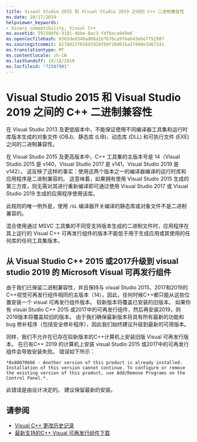 ```yaml
---
title: Visual Studio 2015 和 Visual Studio 2019 之间的 C++ 二进制兼容性
ms.date: 10/17/2019
helpviewer_keywords:
- binary compatibility, Visual C++
ms.assetid: 591580f6-3181-4bbe-8ac3-f4fbaca949e6
ms.openlocfilehash: 6365ded349ad08a167b76ca9f6ab43e6e7752987
ms.sourcegitcommit: 8178d22701047d24f69f10d01ba37490e3d67241
ms.translationtype: MT
ms.contentlocale: zh-CN
ms.lasthandoff: 10/18/2019
ms.locfileid: "72587901"
---
```

# <a name="c-binary-compatibility-between-visual-studio-2015-and-visual-studio-2019"></a>Visual Studio 2015 和 Visual Studio 2019 之间的 C++ 二进制兼容性

在 Visual Studio 2013 及更低版本中，不能保证使用不同编译器工具集和运行时库版本生成的对象文件 (OBJ)、静态库 (LIB)、动态库 (DLL) 和可执行文件 (EXE) 之间的二进制兼容性。 

在 Visual Studio 2015 及更高版本中，C++ 工具集的主版本号是 14（Visual Studio 2015 是 v140，Visual Studio 2017 是 v141，Visual Studio 2019 是 v142）。 这反映了这样的事实：使用这两个版本之一的编译器编译的运行时库和应用程序是二进制兼容的。 这意味着，如果拥有使用 Visual Studio 2015 生成的第三方库，则无需对其进行重新编译即可通过使用 Visual Studio 2017 或 Visual Studio 2019 生成的应用程序使用该库。

此规则的唯一例外是，使用 `/GL` 编译器开关编译的静态库或对象文件不是二进制兼容的。 

混合使用通过 MSVC 工具集的不同受支持版本生成的二进制文件时，应用程序在其上运行的 Visual C++ 可再发行组件的版本不能低于用于生成应用或其使用的任何库的任何工具集版本。 

## <a name="upgrade-microsoft-visual-c-redistributable-from-visual-studio-2015-or-2017-to-visual-studio-2019"></a>从 Visual Studio C++ 2015 或2017升级到 visual studio 2019 的 Microsoft Visual 可再发行组件

由于我们已保留二进制兼容性，并且保持与 visual Studio 2015、2017和2019的C++视觉可再发行组件相同的主版本（14），因此，任何时候C++都只能从这些位置安装一个 visual 可再发行组件版本。 较新版本将覆盖已安装的旧版本。 如果你有 visual Studio C++ 2015 或2017中的可再发行组件，然后再安装2019，则2019版本将覆盖较旧的版本。 由于我们确保最新版本将具有所有最新的功能和 bug 修补程序（包括安全修补程序），因此我们始终建议升级到最新的可用版本。

同样，我们不允许在已存在较新版本的C++计算机上安装旧版 Visual 可再发行版本。 在已有C++ 2019 的计算机上安装 visual Studio 2015 或2017中的可再发行组件会导致安装失败。 错误如下所示：

```
*0x80070666 - Another version of this product is already installed. Installation of this version cannot continue. To configure or remove the existing version of this product, use Add/Remove Programs on the Control Panel.*.
```

此错误是由设计决定的。 建议保留最新的安装。

## <a name="see-also"></a>请参阅

* [Visual C++ 更改历史记录](../porting/visual-cpp-change-history-2003-2015.md)
* [最新支持的C++ Visual 可再发行组件下载](https://support.microsoft.com/en-us/help/2977003/the-latest-supported-visual-c-downloads) 
